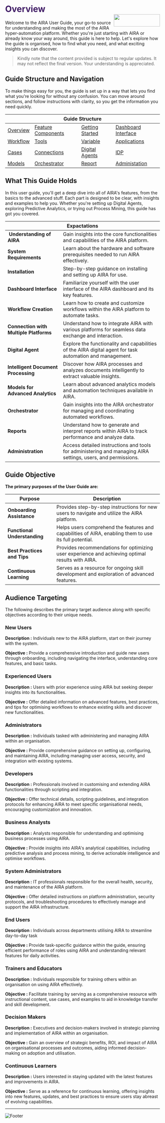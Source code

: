 <h1><span style="color: #411d66;">Overview                                                       <img align="right" width="150" height="40" src="https://github.com/airacommunity/AIRA-Installation/assets/153823636/2aee8e84-f308-4494-a715-afd9421b606e">
</span></h1>


Welcome to the AIRA User Guide, your go-to source for understanding and making the most of the AIRA hyper-automation platform. Whether you're just starting with AIRA or already know your way around, this guide is here to help. Let's explore how the guide is organised, how to find what you need, and what exciting insights you can discover.
<blockquote class="is-warning">Kindly note that the content provided is subject to regular updates. It may not reflect the final version. Your understanding is appreciated.</blockquote>
<h2 id="guide-structure-and-navigation" class="toc-header">Guide Structure and Navigation</h2>
To make things easy for you, the guide is set up in a way that lets you find what you're looking for without any confusion. You can move around sections, and follow instructions with clarity, so you get the information you need quickly.
<table class="my-table" style="width: 100%;">
<thead>
<tr>
<th colspan="4">Guide Structure</th>
</tr>
</thead>
<tbody>
<tr>
<td><a href=" https://wiki.aira.fr/docs/introductions/">Overview</a></td>
<td><a href="https://wiki.aira.fr/docs/components-system-requirments/">Feature Components</a></td>
<td><a href="https://wiki.aira.fr/docs/getting-started/">Getting Started</a></td>
<td><a href="https://wiki.aira.fr/docs/dashboard-interface/">Dashboard Interface</a></td>
</tr>
<tr>
<td><a href="https://wiki.aira.fr/docs/workflow-creation/">Workflow</a></td>
<td><a href="https://wiki.aira.fr/docs/tools/">Tools</a></td>
<td><a href="https://wiki.aira.fr/docs/variable/">Variable</a></td>
<td><a href="https://wiki.aira.fr/docs/application-activity/">Applications</a></td>
</tr>
<tr>
<td><a href="https://wiki.aira.fr/docs/cases-aira-human-activity/">Cases</a></td>
<td><a href="https://wiki.aira.fr/docs/connections/">Connections</a></td>
<td><a href="https://wiki.aira.fr/docs/digital-agents/">Digital Agents</a></td>
<td><a href="https://wiki.aira.fr/docs/idp/">IDP</a></td>
</tr>
<tr>
<td><a href=" https://wiki.aira.fr/docs/models/">Models</a></td>
<td><a href="https://wiki.aira.fr/docs/orchestrator/">Orchestrator</a></td>
<td><a href="https://wiki.aira.fr/docs/reports/">Report</a></td>
<td><a href="https://wiki.aira.fr/docs/administration/">Administation</a></td>
</tr>
</tbody>
</table>
<h2 id="what-this-guide-holds" class="toc-header">What This Guide Holds</h2>
In this user guide, you'll get a deep dive into all of AIRA's features, from the basics to the advanced stuff. Each part is designed to be clear, with insights and examples to help you. Whether you're setting up Digital Agents, exploring Predictive Analytics, or trying out Process Mining, this guide has got you covered.
<div>
<table class="my-table">
<thead>
<tr>
<th colspan="2">Expactations</th>
</tr>
</thead>
<tbody>
<tr>
<td style="text-align: left;"><strong> Understanding of AIRA</strong></td>
<td style="text-align: left;">Gain insights into the core functionalities and capabilities of the AIRA platform.</td>
</tr>
<tr>
<td style="text-align: left;"><strong>System Requirements</strong></td>
<td style="text-align: left;">Learn about the hardware and software prerequisites needed to run AIRA effectively.</td>
</tr>
<tr>
<td style="text-align: left;"><strong>Installation</strong></td>
<td style="text-align: left;">Step-by-step guidance on installing and setting up AIRA for use.</td>
</tr>
<tr>
<td style="text-align: left;"><strong>Dashboard Interface</strong></td>
<td style="text-align: left;">Familiarize yourself with the user interface of the AIRA dashboard and its key features.</td>
</tr>
<tr>
<td style="text-align: left;"><strong>Workflow Creation</strong></td>
<td style="text-align: left;">Learn how to create and customize workflows within the AIRA platform to automate tasks.</td>
</tr>
<tr>
<td style="text-align: left;"><strong>Connection with Multiple Platforms</strong></td>
<td style="text-align: left;">Understand how to integrate AIRA with various platforms for seamless data exchange and interaction.</td>
</tr>
<tr>
<td style="text-align: left;"><strong>Digital Agent</strong></td>
<td style="text-align: left;">Explore the functionality and capabilities of the AIRA digital agent for task automation and management.</td>
</tr>
<tr>
<td style="text-align: left;"><strong>Intelligent Document Processing</strong></td>
<td style="text-align: left;">Discover how AIRA processes and analyzes documents intelligently to extract valuable insights.</td>
</tr>
<tr>
<td style="text-align: left;"><strong>Models for Advanced Analytics</strong></td>
<td style="text-align: left;">Learn about advanced analytics models and automation techniques available in AIRA.</td>
</tr>
<tr>
<td style="text-align: left;"><strong>Orchestrator</strong></td>
<td style="text-align: left;">Gain insights into the AIRA orchestrator for managing and coordinating automated workflows.</td>
</tr>
<tr>
<td style="text-align: left;"><strong>Reports</strong></td>
<td style="text-align: left;">Understand how to generate and interpret reports within AIRA to track performance and analyze data.</td>
</tr>
<tr>
<td style="text-align: left;"><strong>Administration</strong></td>
<td style="text-align: left;">Access detailed instructions and tools for administering and managing AIRA settings, users, and permissions.</td>
</tr>
</tbody>
</table>
</div>
<h2 id="guide-objective" class="toc-header">Guide Objective</h2>
<strong>The primary purposes of the User Guide are:</strong>
<div class="table-container">
<table class="my-table">
<thead>
<tr>
<th>Purpose</th>
<th>Description</th>
</tr>
</thead>
<tbody>
<tr>
<td style="text-align: left;"><strong>Onboarding Assistance</strong></td>
<td style="text-align: left;">Provides step-by-step instructions for new users to navigate and utilize the AIRA platform.</td>
</tr>
<tr>
<td style="text-align: left;"><strong>Functional Understanding</strong></td>
<td style="text-align: left;">Helps users comprehend the features and capabilities of AIRA, enabling them to use its full potential.</td>
</tr>
<tr>
<td style="text-align: left;"><strong>Best Practices and Tips</strong></td>
<td style="text-align: left;">Provides recommendations for optimizing user experience and achieving optimal results with AIRA.</td>
</tr>
<tr>
<td style="text-align: left;"><strong>Continuous Learning</strong></td>
<td style="text-align: left;">Serves as a resource for ongoing skill development and exploration of advanced features.</td>
</tr>
</tbody>
</table>
</div>
<h2 id="audience-targeting" class="toc-header">Audience Targeting</h2>
The following describes the primary target audience along with specific objectives according to their unique needs.
<h3><strong>New Users</strong></h3>
<strong>Description :</strong> Individuals new to the AIRA platform, start on their journey with the system.

<strong>Objective :</strong> Provide a comprehensive introduction and guide new users through onboarding, including navigating the interface, understanding core features, and basic tasks.
<h3><strong>Experienced Users</strong></h3>
<strong>Description :</strong> Users with prior experience using AIRA but seeking deeper insights into its functionalities.

<strong>Objective :</strong> Offer detailed information on advanced features, best practices, and tips for optimising workflows to enhance existing skills and discover new functionalities.
<h3><strong>Administrators</strong></h3>
<strong>Description :</strong> Individuals tasked with administering and managing AIRA within an organisation.

<strong>Objective :</strong> Provide comprehensive guidance on setting up, configuring, and maintaining AIRA, including managing user access, security, and integration with existing systems.
<h3><strong>Developers</strong></h3>
<strong>Description :</strong> Professionals involved in customising and extending AIRA functionalities through scripting and integration.

<strong>Objective :</strong> Offer technical details, scripting guidelines, and integration protocols for enhancing AIRA to meet specific organisational needs, encouraging customization and innovation.
<h3><strong>Business Analysts</strong></h3>
<strong>Description :</strong> Analysts responsible for understanding and optimising business processes using AIRA.

<strong>Objective :</strong> Provide insights into AIRA's analytical capabilities, including predictive analysis and process mining, to derive actionable intelligence and optimise workflows.
<h3><strong>System Administrators</strong></h3>
<strong>Description :</strong> IT professionals responsible for the overall health, security, and maintenance of the AIRA platform.

<strong>Objective :</strong> Offer detailed instructions on platform administration, security protocols, and troubleshooting procedures to effectively manage and support the AIRA infrastructure.
<h3><strong>End Users</strong></h3>
<strong>Description :</strong> Individuals across departments utilising AIRA to streamline day-to-day task

<strong>Objective :</strong> Provide task-specific guidance within the guide, ensuring efficient performance of roles using AIRA and understanding relevant features for daily activities.
<h3><strong>Trainers and Educators</strong></h3>
<strong>Description :</strong> Individuals responsible for training others within an organisation on using AIRA effectively.

<strong>Objective :</strong> Facilitate training by serving as a comprehensive resource with instructional content, use cases, and examples to aid in knowledge transfer and skill development.
<h3><strong>Decision Makers</strong></h3>
<strong>Description :</strong> Executives and decision-makers involved in strategic planning and implementation of AIRA within an organisation.

<strong>Objective :</strong> Gain an overview of strategic benefits, ROI, and impact of AIRA on organisational processes and outcomes, aiding informed decision-making on adoption and utilisation.
<h3><strong>Continuous Learners</strong></h3>
<strong>Description :</strong> Users interested in staying updated with the latest features and improvements in AIRA.

<strong>Objective :</strong> Serve as a reference for continuous learning, offering insights into new features, updates, and best practices to ensure users stay abreast of evolving capabilities.

---

![Footer](https://github.com/airacommunity/AIRA-Installation/assets/153823636/f78c5168-fae6-4a12-a01d-8e98fe7d7ae2)
